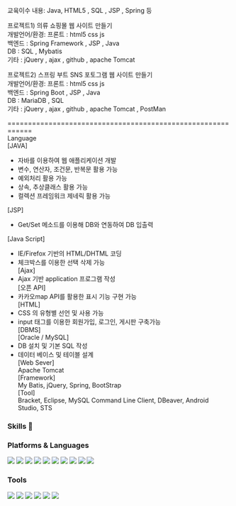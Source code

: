 교육이수 내용: Java, HTML5 , SQL , JSP , Spring 등 
  
프로젝트1) 의류 쇼핑몰 웹 사이트 만들기  
개발언어/환경: 프론트 : html5 css js   
              백엔드 : Spring Framework , JSP , Java  
              DB : SQL , Mybatis  
              기타 : jQuery , ajax , github , apache Tomcat 
  
프로젝트2) 스프링 부트 SNS 포토그램 웹 사이트 만들기  
개발언어/환경: 프론트 : html5 css js   
              백엔드 : Spring Boot , JSP , Java  
              DB :  MariaDB , SQL  
              기타 : jQuery , ajax , github , apache Tomcat , PostMan   


============================================================  
Language  
[JAVA]  
 - 자바를 이용하여 웹 애플리케이션 개발  
 - 변수, 연산자, 조건문, 반복문 활용 가능  
 - 예외처리 활용 가능  
 - 상속, 추상클래스 활용 가능  
 - 컬렉션 프레임워크 제네릭 활용 가능     
   
 [JSP]    
 - Get/Set 메소드를 이용해 DB와 연동하여 DB 입출력    

[Java Script]  
 - IE/Firefox 기반의 HTML/DHTML 코딩  
 - 체크박스를 이용한 선택 삭제 가능  
[Ajax]  
 - Ajax 기반 application 프로그램 작성  
[오픈 API]  
 - 카카오map API를 활용한 표시 기능 구현 가능  
[HTML]  
 - CSS 의 유형별 선언 및 사용 가능  
 - input 태그를 이용한 회원가입, 로그인, 게시판 구축가능  
[DBMS]  
[Oracle / MySQL]   
 - DB 설치 및 기본 SQL 작성  
 - 데이터 베이스 및 테이블 설계  
[Web Sever]   
Apache Tomcat  
[Framework]  
My Batis, jQuery, Spring, BootStrap  
[Tool]   
Bracket, Eclipse, MySQL Command Line Client, DBeaver, Android Studio, STS  





### Skills 👋

<h3>Platforms & Languages</h3>

<img src="https://img.shields.io/badge/Java-007396?style=flat-square&logo=Java&logoColor=white"/> <img src="https://img.shields.io/badge/Spring Boot-6DB33F?style=flat-square&logo=Spring Boot&logoColor=white"/>  <img src="https://img.shields.io/badge/Spring-6DB33F?style=flat-square&logo=Spring&logoColor=white"/> <img src="https://img.shields.io/badge/Json-000000?style=flat-square&logo=Json&logoColor=white"/> <img src="https://img.shields.io/badge/JavaScript-F7DF1E?style=flat-square&logo=JavaScript&logoColor=white"/> <img src="https://img.shields.io/badge/jQuery-0769AD?style=flat-square&logo=jQuery&logoColor=white"/> <img src="https://img.shields.io/badge/Oracle-F80000?style=flat-square&logo=Oracle&logoColor=white"/> <img src="https://img.shields.io/badge/MariaDB-003545?style=flat-square&logo=MariaDB&logoColor=white"/> <img src="https://img.shields.io/badge/HTML5-E34F26?style=flat-square&logo=HTML5&logoColor=white"/> <img src="https://img.shields.io/badge/CSS3-1572B6?style=flat-square&logo=CSS3&logoColor=white"/>


<h3>Tools</h3>

<img src="https://img.shields.io/badge/Eclipse-2C2255?style=flat-square&logo=Eclipse&logoColor=white"/> <img src="https://img.shields.io/badge/JetBrains-000000?style=flat-square&logo=JetBrains&logoColor=white"/> <img src="https://img.shields.io/badge/Atom-66595C?style=flat-square&logo=Atom&logoColor=white"/> <img src="https://img.shields.io/badge/Postman-FF6C37?style=flat-square&logo=Postman&logoColor=white"/> <img src="https://img.shields.io/badge/DBeaver-F47D31?style=flat-square&logo=DBeaver&logoColor=white"/> <img src="https://img.shields.io/badge/Visual Studio Code-007ACC?style=flat-square&logo=Visual Studio Code&logoColor=white"/> 
